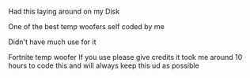 Had this laying around on my Disk

One of the best temp woofers self coded by me 

Didn't have much use for it

Fortnite temp woofer
If you use please give credits it took me around 10 hours to code this and will always keep this ud as possible
